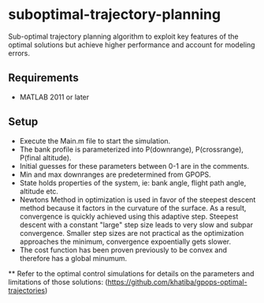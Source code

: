 # suboptimal-trajectory-planning
Sub-optimal trajectory planning algorithm to exploit key features of the optimal solutions but achieve higher performance and account for modeling errors.

## Requirements
* MATLAB 2011 or later

## Setup
* Execute the Main.m file to start the simulation.
* The bank profile is parameterized into P(downrange), P(crossrange), P(final altitude).
* Initial guesses for these parameters between 0-1 are in the comments.
* Min and max downranges are predetermined from GPOPS.
* State holds properties of the system, ie: bank angle, flight path angle, altitude etc.
* Newtons Method in optimization is used in favor of the steepest descent method because it factors in the curvature of the surface.
As a result, convergence is quickly achieved using this adaptive step. Steepest descent with a constant "large" step size leads to very slow and subpar convergence.
Smaller step sizes are not practical as the optimization approaches the minimum, convergence expoentially gets slower.
* The cost function has been proven previously to be convex and therefore has a global minumum.

** Refer to the optimal control simulations for details on the parameters and limitations of those solutions: (https://github.com/khatiba/gpops-optimal-trajectories)
